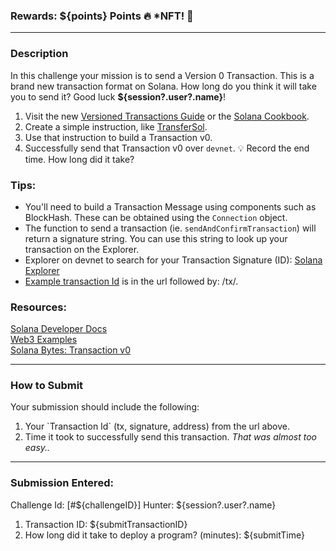 ### Rewards: ${points} Points 🔥 *NFT! 👻
___
### Description
In this challenge your mission is to send a Version 0 Transaction. This is a brand new transaction format on Solana.
How long do you think it will take you to send it?
Good luck **${session?.user?.name}**!
1. Visit the new [Versioned Transactions Guide](https://docs.solana.com/developers) or the [Solana Cookbook](https://solanacookbook.com/#contributing).
2. Create a simple instruction, like [TransferSol](https://solana-labs.github.io/solana-web3.js/classes/SystemProgram.html#transfer).
3. Use that instruction to build a Transaction v0.
4. Successfully send that Transaction v0 over `devnet`.
💡 Record the end time. How long did it take?
### Tips:
- You'll need to build a Transaction Message using components such as BlockHash. These can be obtained using the `Connection` object.
- The function to send a transaction (ie. `sendAndConfirmTransaction`) will return a signature string. You can use this string to look up your transaction on the Explorer.
- Explorer on devnet to search for your Transaction Signature (ID): [Solana Explorer](https://explorer.solana.com/?cluster=devnet)
- [Example transaction Id](https://explorer.solana.com/tx/4v5StXx1jeuWzh9trtBQtQRMeeUjZzk7mJSq9MTx9XhDunbqY5ZpwPZQanVKfN7Tb3X1gHtMa6xgUcARVDaG7x91?cluster=devnet) is in the url followed by: /tx/.
### Resources:
[Solana Developer Docs](https://docs.solana.com/developers)   
[Web3 Examples](https://github.com/solana-developers/web3-examples)   
[Solana Bytes: Transaction v0](https://www.youtube.com/watch?v=8k68cMeLX2U&list=PLilwLeBwGuK51Ji870apdb88dnBr1Xqhm&index=12)   
___
### How to Submit
Your submission should include the following:
1. Your \`Transaction Id\` (tx, signature, address) from the url above.
2. Time it took to successfully send this transaction.
*That was almost too easy..*
___
### Submission Entered:
Challenge Id: [#${challengeID}]
Hunter: ${session?.user?.name}
1. Transaction ID:
${submitTransactionID}
2. How long did it take to deploy a program? (minutes): ${submitTime}